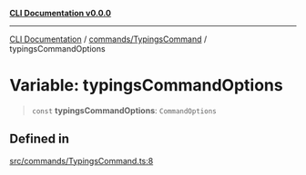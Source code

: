 [**CLI Documentation v0.0.0**](../../../README.md)

***

[CLI Documentation](../../../modules.md) / [commands/TypingsCommand](../README.md) / typingsCommandOptions

# Variable: typingsCommandOptions

> `const` **typingsCommandOptions**: `CommandOptions`

## Defined in

[src/commands/TypingsCommand.ts:8](https://github.com/stonemjs/cli/blob/7903e21087d732d9d42947a348eb3c473963e042/src/commands/TypingsCommand.ts#L8)
